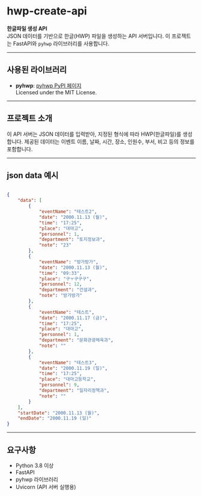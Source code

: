 # hwp-create-api

**한글파일 생성 API**  
JSON 데이터를 기반으로 한글(HWP) 파일을 생성하는 API 서버입니다. 이 프로젝트는 FastAPI와 `pyhwp` 라이브러리를 사용합니다.

---

## 사용된 라이브러리

- **pyhwp**: [pyhwp PyPI 페이지](https://pypi.org/project/pyhwp/)  
  Licensed under the MIT License.  

---

## 프로젝트 소개

이 API 서버는 JSON 데이터를 입력받아, 지정된 형식에 따라 HWP(한글파일)를 생성합니다. 제공된 데이터는 이벤트 이름, 날짜, 시간, 장소, 인원수, 부서, 비고 등의 정보를 포함합니다.

---

## json data  예시
```json

{
    "data": [
        {
            "eventName": "테스트2",
            "date": "2000.11.13 (월)",
            "time": "17:25",
            "place": "대마고",
            "personnel": 1,
            "department": "토지정보과",
            "note": "23"
        },
        {
            "eventName": "방가방가",
            "date": "2000.11.13 (월)",
            "time": "09:33",
            "place": "구ㅜ구구구",
            "personnel": 12,
            "department": "건설과",
            "note": "방가방가"
        },
        {
            "eventName": "테스트",
            "date": "2000.11.17 (금)",
            "time": "17:25",
            "place": "대마고",
            "personnel": 1,
            "department": "문화관광체육과",
            "note": ""
        },
        {
            "eventName": "테스트3",
            "date": "2000.11.19 (일)",
            "time": "17:25",
            "place": "대마고등학교",
            "personnel": 9,
            "department": "일자리정책과",
            "note": ""
        }
    ],
    "startDate": "2000.11.13 (월)",
    "endDate": "2000.11.19 (일)"
}

```

---

## 요구사항

- Python 3.8 이상
- FastAPI
- pyhwp 라이브러리
- Uvicorn (API 서버 실행용)

